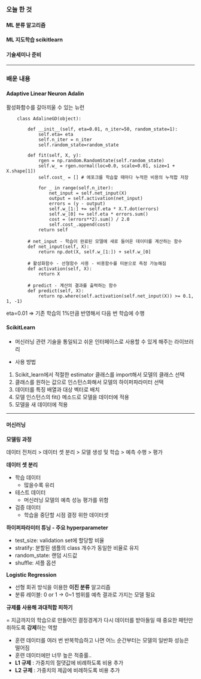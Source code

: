 ### 오늘 한 것

#### ML 분류 알고리즘

#### ML 지도학습 scikitlearn

#### 기술세미나 준비


***

### 배운 내용

#### Adaptive Linear Neuron Adalin

활성화함수를 갈아끼울 수 있는 뉴런

        class AdalineGD(object):
         
            def __init__(self, eta=0.01, n_iter=50, random_state=1):
                self.eta= eta
                self.n_iter = n_iter
                self.random_state=random_state
        
            def fit(self, X, y):
                rgen = np.random.RandomState(self.random_state)
                self.w_ = rgen.normal(loc=0.0, scale=0.01, size=1 + X.shape[1])
                self.cost_ = [] # 에포크를 학습할 때마다 누적한 비용의 누적합 저장
        
                for _ in range(self.n_iter):
                    net_input = self.net_input(X)
                    output = self.activation(net_input)
                    errors = (y - output)
                    self.w_[1:] += self.eta * X.T.dot(errors)
                    self.w_[0] += self.eta * errors.sum()
                    cost = (errors**2).sum() / 2.0
                    self.cost_.append(cost)
                return self
        
            # net_input - 학습이 완료된 모델에 새로 들어온 데이터를 계산하는 함수
            def net_input(self, X):
                return np.dot(X, self.w_[1:]) + self.w_[0]
        
            # 활성화함수 - 선형함수 사용 - 비용함수를 미분으로 측정 가능해짐
            def activation(self, X):
                return X
        
            # predict - 계산의 결과를 출력하는 함수
            def predict(self, X):
                return np.where(self.activation(self.net_input(X)) >= 0.1, 1, -1)


eta=0.01 => 기존 학습의 1%만큼 반영해서 다음 번 학습에 수행



#### ScikitLearn

- 머신러닝 관련 기술을 통일되고 쉬운 인터페이스로 사용할 수 있게 해주는 라이브러리

- 사용 방법
1) Scikit_learn에서 적절한 estimator 클래스를 import해서 모델의 클래스 선택
2) 클래스를 원하는 값으로 인스턴스화해서 모델의 하이퍼파라미터 선택
3) 데이터를 특징 배열과 대상 벡터로 배치
4) 모델 인스턴스의 fit() 메소드로 모델을 데이터에 적용
5) 모델을 새 데이터에 적용

***

#### 머신러닝

**모델링 과정**

데이터 전처리 > 데이터 셋 분리 > 모델 생성 및 학습 > 예측 수행 > 평가

**데이터 셋 분리**
- 학습 데이터
    - 많을수록 유리
- 테스트 데이터
    - 머신러닝 모델의 예측 성능 평가를 위함
- 검증 데이터
    - 학습을 중단할 시점 결정 위한 데이터셋
 
**하이퍼파라미터 튜닝 - 주요 hyperparameter**
- test_size: validation set에 할당할 비율
- stratify: 분할된 샘플의 class 개수가 동일한 비율로 유지
- random_state: 랜덤 시드값
- shuffle: 셔플 옵션


**Logistic Regression**
- 선형 회귀 방식을 이용한 **이진 분류** 알고리즘
- 분류 레이블: 0 or 1 -> 0~1 범위를 예측 결과로 가지는 모델 필요


**규제를 사용해 과대적합 피하기**

= 지금까지의 학습으로 만들어진 결정경계가 다시 데이터를 받아들일 때 중요한 패턴만 취하도록 **강제**하는 역할
- 훈련 데이터를 여러 번 반복학습하고 나면 어느 순간부터는 모델의 일반화 성능은 떨어짐
- 훈련 데이터에만 너무 높은 적중률..
- **L1 규제** : 가중치의 절댓값에 비례하도록 비용 추가
- **L2 규제** : 가중치의 제곱에 비례하도록 비용 추가


